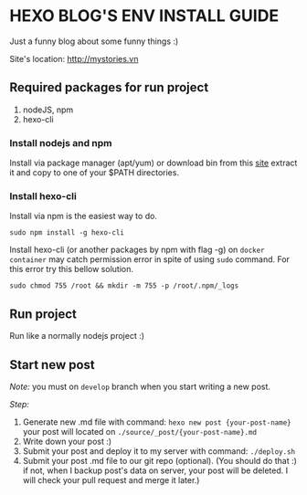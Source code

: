 # HEXO BLOG'S ENV INSTALL GUIDE

Just a funny blog about some funny things :)

Site's location: http://mystories.vn

## Required packages for run project

1. nodeJS, npm
2. hexo-cli

### Install nodejs and npm

Install via package manager (apt/yum) or download bin from this [site](https://nodejs.org/en/download/) extract it and copy to one of your $PATH directories.

### Install hexo-cli

Install via npm is the easiest way to do.

```
sudo npm install -g hexo-cli
```

Install hexo-cli (or another packages by npm with flag -g) on `docker container` may catch permission error in spite of using `sudo` command. For this error try this bellow solution.

```
sudo chmod 755 /root && mkdir -m 755 -p /root/.npm/_logs
```

## Run project

Run like a normally nodejs project :)

## Start new post

*Note:* you must on `develop` branch when you start writing a new post.

*Step:*

1. Generate new .md file with command:  `hexo new post {your-post-name}`
your post will located on `./source/_post/{your-post-name}.md`
2. Write down your post :)
3. Submit your post and deploy it to my server with command: `./deploy.sh`
4. Submit your post .md file to our git repo (optional). (You should do that :) if not, when I backup post's data on server, your post will be deleted. I will check your pull request and merge it later.)